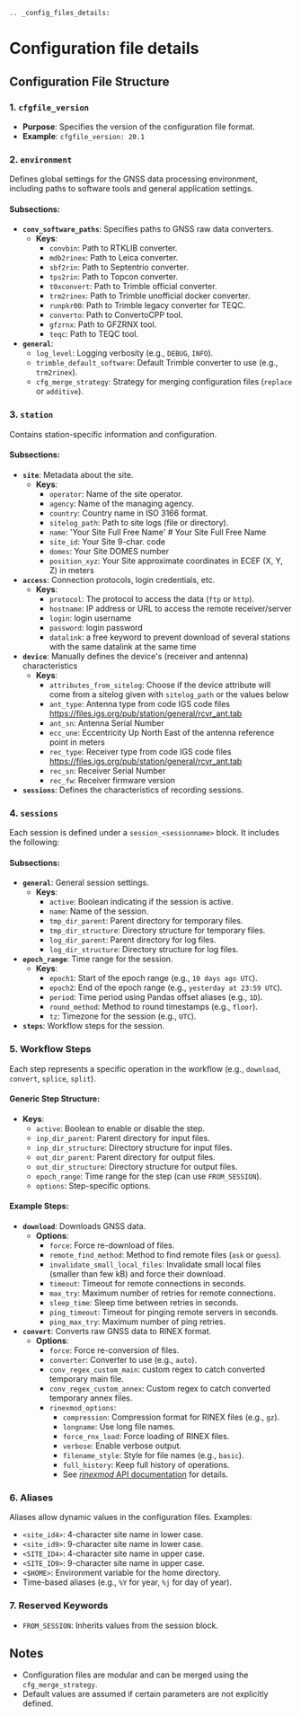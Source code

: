 ```{eval-rst}
.. _config_files_details:
```

# Configuration file details

## Configuration File Structure

### 1. `cfgfile_version`
- **Purpose**: Specifies the version of the configuration file format.
- **Example**: `cfgfile_version: 20.1`

### 2. `environment`
Defines global settings for the GNSS data processing environment, including paths to software tools and general application settings.

#### Subsections:
- **`conv_software_paths`**: Specifies paths to GNSS raw data converters.
  - **Keys**:
    - `convbin`: Path to RTKLIB converter.
    - `mdb2rinex`: Path to Leica converter.
    - `sbf2rin`: Path to Septentrio converter.
    - `tps2rin`: Path to Topcon converter.
    - `t0xconvert`: Path to Trimble official converter.
    - `trm2rinex`: Path to Trimble unofficial docker converter.
    - `runpkr00`: Path to Trimble legacy converter for TEQC.
    - `converto`: Path to ConvertoCPP tool.
    - `gfzrnx`: Path to GFZRNX tool.
    - `teqc`: Path to TEQC tool.
- **`general`**:
  - `log_level`: Logging verbosity (e.g., `DEBUG`, `INFO`).
  - `trimble_default_software`: Default Trimble converter to use (e.g., `trm2rinex`).
  - `cfg_merge_strategy`: Strategy for merging configuration files (`replace` or `additive`).

### 3. `station`
Contains station-specific information and configuration.

#### Subsections:
- **`site`**: Metadata about the site.
  - **Keys**:
    - `operator`: Name of the site operator.
    - `agency`: Name of the managing agency.
    - `country`: Country name in ISO 3166 format.
    - `sitelog_path`: Path to site logs (file or directory).
    - `name`: 'Your Site Full Free Name' # Your Site Full Free Name
    - `site_id`: Your Site 9-char. code
    - `domes`: Your Site DOMES number
    - `position_xyz`: Your Site approximate coordinates in ECEF (X, Y, Z) in meters
- **`access`**: Connection protocols, login credentials, etc.
  - **Keys**:
    - `protocol`: The protocol to access the data (`ftp` or `http`).
    - `hostname`: IP address or URL to access the remote receiver/server
    - `login`: login username
    - `password`: login password
    - `datalink`: a free keyword to prevent download of several stations with the same datalink at the same time
- **`device`**: Manually defines the device's (receiver and antenna) characteristics
  - **Keys**: 
    - `attributes_from_sitelog`: Choose if the device attribute will come from a sitelog given with `sitelog_path` or the values below
    - `ant_type`: Antenna type from code IGS code files https://files.igs.org/pub/station/general/rcvr_ant.tab
    - `ant_sn`:  Antenna Serial Number
    - `ecc_une`:  Eccentricity Up North East of the antenna reference point in meters
    - `rec_type`: Receiver type from code IGS code files https://files.igs.org/pub/station/general/rcvr_ant.tab
    - `rec_sn`: Receiver Serial Number
    - `rec_fw`: Receiver firmware version
- **`sessions`**: Defines the characteristics of recording sessions.

### 4. `sessions`
Each session is defined under a `session_<sessionname>` block. It includes the following:

#### Subsections:
- **`general`**: General session settings.
  - **Keys**:
    - `active`: Boolean indicating if the session is active.
    - `name`: Name of the session. 
    - `tmp_dir_parent`: Parent directory for temporary files.
    - `tmp_dir_structure`: Directory structure for temporary files.
    - `log_dir_parent`: Parent directory for log files.
    - `log_dir_structure`: Directory structure for log files.
- **`epoch_range`**: Time range for the session.
  - **Keys**:
    - `epoch1`: Start of the epoch range (e.g., `10 days ago UTC`).
    - `epoch2`: End of the epoch range (e.g., `yesterday at 23:59 UTC`).
    - `period`: Time period using Pandas offset aliases (e.g., `1D`).
    - `round_method`: Method to round timestamps (e.g., `floor`).
    - `tz`: Timezone for the session (e.g., `UTC`).
- **`steps`**: Workflow steps for the session.

### 5. Workflow Steps
Each step represents a specific operation in the workflow (e.g., `download`, `convert`, `splice`, `split`).

#### Generic Step Structure:
- **Keys**:
  - `active`: Boolean to enable or disable the step.
  - `inp_dir_parent`: Parent directory for input files.
  - `inp_dir_structure`: Directory structure for input files.
  - `out_dir_parent`: Parent directory for output files.
  - `out_dir_structure`: Directory structure for output files.
  - `epoch_range`: Time range for the step (can use `FROM_SESSION`).
  - `options`: Step-specific options.

#### Example Steps:
- **`download`**: Downloads GNSS data.
  - **Options**:
    - `force`: Force re-download of files.
    - `remote_find_method`: Method to find remote files (`ask` or `guess`).
    - `invalidate_small_local_files`: Invalidate small local files (smaller than few kB) and force their download.
    - `timeout`: Timeout for remote connections in seconds.
    - `max_try`: Maximum number of retries for remote connections.
    - `sleep_time`: Sleep time between retries in seconds.
    - `ping_timeout`: Timeout for pinging remote servers in seconds.
    - `ping_max_try`: Maximum number of ping retries.
- **`convert`**: Converts raw GNSS data to RINEX format.
  - **Options**:
    - `force`: Force re-conversion of files.
    - `converter`: Converter to use (e.g., `auto`).
    - `conv_regex_custom_main`: custom regex to catch converted temporary main file.
    - `conv_regex_custom_annex`: Custom regex to catch converted temporary annex files.
    - `rinexmod_options`: 
      - `compression`: Compression format for RINEX files (e.g., `gz`).
      - `longname`: Use long file names.
      - `force_rnx_load`: Force loading of RINEX files.
      - `verbose`: Enable verbose output.
      - `filename_style`: Style for file names (e.g., `basic`).
      - `full_history`: Keep full history of operations.
      - See [_rinexmod_ API documentation](https://github.com/IPGP/rinexmod/blob/master/README.md) for details.

### 6. Aliases
Aliases allow dynamic values in the configuration files. Examples:
- `<site_id4>`: 4-character site name in lower case.
- `<site_id9>`: 9-character site name in lower case.
- `<SITE_ID4>`: 4-character site name in upper case.
- `<SITE_ID9>`: 9-character site name in upper case.
- `<$HOME>`: Environment variable for the home directory.
- Time-based aliases (e.g., `%Y` for year, `%j` for day of year).

### 7. Reserved Keywords
- `FROM_SESSION`: Inherits values from the session block.

## Notes
- Configuration files are modular and can be merged using the `cfg_merge_strategy`.
- Default values are assumed if certain parameters are not explicitly defined.
